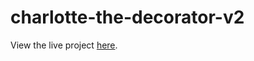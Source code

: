 # charlotte-the-decorator-v2

View the live project [here](https://samarziadat.github.io/charlotte-the-decorator-v2/).